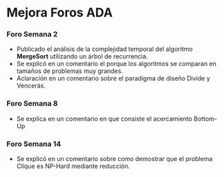 # Mejora Foros ADA

### Foro Semana 2

- Publicado el análisis de la complejidad temporal del algoritmo **MergeSort** utilizando un árbol de recurrencia.
- Se explicó en un comentario el porque los algoritmos se comparan en tamaños de problemas muy grandes.
- Aclaración en un comentario sobre el paradigma de diseño Divide y Vencerás.

### Foro Semana 8

- Se explica en un comentario en que consiste el acercamiento Bottom-Up

### Foro Semana 14

- Se explicó en un comentario sobre como demostrar que el problema Clique es NP-Hard mediante reducción.
